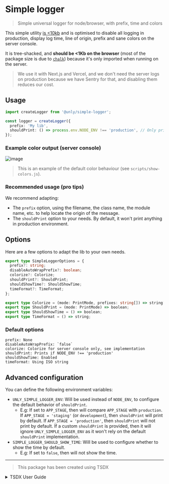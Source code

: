 # Simple logger

> Simple universal logger for node/browser, with prefix, time and colors

This simple utility [is <10kb](https://bundlephobia.com/result?p=@unly/simple-logger@1.0.0-beta4) and is optimised to disable all logging in production, display log time, line of origin, prefix and sane colors on the server console.

It is tree-shacked, and **should be <1Kb on the browser** (most of the package size is due to [`chalk`](https://github.com/chalk/chalk/)) because it's only imported when running on the server.

> We use it with Next.js and Vercel, and we don't need the server logs on production because we have Sentry for that, and disabling them reduces our cost.

## Usage

```ts
import createLogger from '@unly/simple-logger';

const logger = createLogger({
  prefix: 'My lib',
  shouldPrint: () => process.env.NODE_ENV !== 'production', // Only print in non-production env (default behavior)
});
```

### Example color output (server console)

![image](https://user-images.githubusercontent.com/3807458/117548250-3e016980-b034-11eb-94fb-8eb72016c558.png)

> This is an example of the default color behaviour (see `scripts/show-colors.js`).

### Recommended usage (pro tips)

We recommend adapting:
- The `prefix` option, using the filename, the class name, the module name, etc. to help locate the origin of the message.
- The `shouldPrint` option to your needs. By default, it won't print anything in production environment.

## Options

Here are a few options to adapt the lib to your own needs.

```ts
export type SimpleLoggerOptions = {
  prefix?: string;
  disableAutoWrapPrefix?: boolean;
  colorize?: Colorize;
  shouldPrint?: ShouldPrint;
  shouldShowTime?: ShouldShowTime;
  timeFormat?: TimeFormat;
};

export type Colorize = (mode: PrintMode, prefixes: string[]) => string[];
export type ShouldPrint = (mode: PrintMode) => boolean;
export type ShouldShowTime = () => boolean;
export type TimeFormat = () => string;
```

### Default options

```
prefix: None
disableAutoWrapPrefix: `false`
colorize: Colorize for server console only, see implementation
shouldPrint: Prints if NODE_ENV !== 'production'
shouldShowTime: Enabled
timeFormat: Using ISO string
```

## Advanced configuration

You can define the following environment variables:

- `UNLY_SIMPLE_LOGGER_ENV`: Will be used instead of `NODE_ENV`, to configure the default behavior of `shouldPrint`. 
  - E.g: If set to `APP_STAGE`, then will compare `APP_STAGE` with `production`. 
    If `APP_STAGE = 'staging'` (or `development`), then `shouldPrint` will print by default.
    If `APP_STAGE = 'production'`, then `shouldPrint` will not print by default.
    If a custom `shouldPrint` is provided, then it will ignore `UNLY_SIMPLE_LOGGER_ENV` as it won't rely on the default `shouldPrint` implementation.
- `SIMPLE_LOGGER_SHOULD_SHOW_TIME`: Will be used to configure whether to show the time by default. 
  - E.g: If set to `false`, then will not show the time.

---

> This package has been created using TSDX

<details>
<summary>TSDX User Guide</summary>

# TSDX User Guide

Congrats! You just saved yourself hours of work by bootstrapping this project with TSDX. Let’s get you oriented with what’s here and how to use it.

> This TSDX setup is meant for developing libraries (not apps!) that can be published to NPM. If you’re looking to build a Node app, you could use `ts-node-dev`, plain `ts-node`, or simple `tsc`.

> If you’re new to TypeScript, checkout [this handy cheatsheet](https://devhints.io/typescript)

## Commands

TSDX scaffolds your new library inside `/src`.

To run TSDX, use:

```bash
npm start # or yarn start
```

This builds to `/dist` and runs the project in watch mode so any edits you save inside `src` causes a rebuild to `/dist`.

To do a one-off build, use `npm run build` or `yarn build`.

To run tests, use `npm test` or `yarn test`.

## Configuration

Code quality is set up for you with `prettier`, `husky`, and `lint-staged`. Adjust the respective fields in `package.json` accordingly.

### Jest

Jest tests are set up to run with `npm test` or `yarn test`.

### Bundle Analysis

[`size-limit`](https://github.com/ai/size-limit) is set up to calculate the real cost of your library with `npm run size` and visualize the bundle
with `npm run analyze`.

#### Setup Files

This is the folder structure we set up for you:

```txt
/src
  index.tsx       # EDIT THIS
/test
  blah.test.tsx   # EDIT THIS
.gitignore
package.json
README.md         # EDIT THIS
tsconfig.json
```

### Rollup

TSDX uses [Rollup](https://rollupjs.org) as a bundler and generates multiple rollup configs for various module formats and build settings.
See [Optimizations](#optimizations) for details.

### TypeScript

`tsconfig.json` is set up to interpret `dom` and `esnext` types, as well as `react` for `jsx`. Adjust according to your needs.

## Continuous Integration

### GitHub Actions

Two actions are added by default:

- `main` which installs deps w/ cache, lints, tests, and builds on all pushes against a Node and OS matrix
- `size` which comments cost comparison of your library on every pull request using [`size-limit`](https://github.com/ai/size-limit)

## Optimizations

Please see the main `tsdx` [optimizations docs](https://github.com/palmerhq/tsdx#optimizations). In particular, know that you can take advantage of
development-only optimizations:

```js
// ./types/index.d.ts
declare
var __DEV__: boolean;

// inside your code...
if (__DEV__) {
  console.log('foo');
}
```

You can also choose to install and use [invariant](https://github.com/palmerhq/tsdx#invariant) and [warning](https://github.com/palmerhq/tsdx#warning)
functions.

## Module Formats

CJS, ESModules, and UMD module formats are supported.

The appropriate paths are configured in `package.json` and `dist/index.js` accordingly. Please report if any issues are found.

## Named Exports

Per Palmer Group guidelines, [always use named exports.](https://github.com/palmerhq/typescript#exports) Code split inside your React app instead of your React
library.

## Including Styles

There are many ways to ship styles, including with CSS-in-JS. TSDX has no opinion on this, configure how you like.

For vanilla CSS, you can include it at the root directory and add it to the `files` section in your `package.json`, so that it can be imported separately by
your users and run through their bundler's loader.

## Publishing to NPM

We recommend using [np](https://github.com/sindresorhus/np).

</details>
